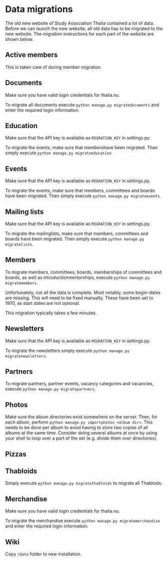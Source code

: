 # Data migrations

The old new website of Study Association Thalia contained a lot of data.
Before we can launch the new website, all old data has to be migrated
to the new website.
The migration instructions for each part of the website are shown below.

## Active members

This is taken care of during member migration.

## Documents

Make sure you have valid login credentials for thalia.nu.

To migrate all documents execute `python manage.py migratedocuments`
and enter the required login information.

## Education

Make sure that the API key is available as `MIGRATION_KEY` in settings.py.

To migrate the events, make sure that membershave been migrated.
Then simply execute `python manage.py migrateeducation`.

## Events

Make sure that the API key is available as `MIGRATION_KEY` in settings.py.

To migrate the events, make sure that members, committees and boards
have been migrated. Then simply execute `python manage.py migrateevents`.

## Mailing lists

Make sure that the API key is available as `MIGRATION_KEY` in settings.py.

To migrate the mailinglists, make sure that members, committees and boards
have been migrated. Then simply execute `python manage.py migratelists`.

## Members

To migrate members, committees, boards, memberships of committees and boards,
as well as introductionmentorships, execute `python manage.py migratemembers`.

Unfortunately, not all the data is complete. Most notably, some begin-dates are
missing. This will need to be fixed manually. These have been set to 1970,
as start dates are not optional.

This migration typically takes a few minutes.

## Newsletters

Make sure that the API key is available as `MIGRATION_KEY` in settings.py.

To migrate the newsletters simply execute `python manage.py migratenewsletters`.

## Partners

To migrate partners, partner events, vacancy categories and vacancies,
execute `python manage.py migratepartners`.

## Photos

Make sure the album directories exist somewhere on the server. Then,
for each album, perform `python manage.py importphotos <album dir>`.
This needs to be done per album to avoid having to store two copies of all
albums at the same time. Consider doing several albums at once by using
your shell to loop over a part of the set (e.g. divide them over directories).

## Pizzas

## Thabloids

Simply execute `python manage.py migratethabloids` to migrate all Thabloids.

## Merchandise

Make sure you have valid login credentials for thalia.nu.

To migrate the merchandise execute `python manage.py migratemerchandise` and
enter the required login information.

## Wiki

Copy `/data` folder to new installation.
